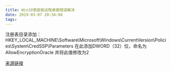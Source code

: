 ```yaml
---
title: Win10家庭版远程桌面错误解决
date: 2019-03-07 20:34:04
tags:
---
```


注册表目录添加：
HKEY_LOCAL_MACHINE\Software\Microsoft\Windows\CurrentVersion\Policies\System\CredSSP\Parameters
在此添加DWORD（32）位，命名为  AllowEncryptionOracle 
并将此值修改为2

[来源链接](https://blog.csdn.net/qq_42195688/article/details/80505329)